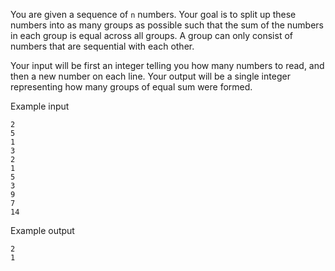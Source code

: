 You are given a sequence of `n` numbers. Your goal is to split up these numbers
into as many groups as possible such that the sum of the numbers in each group
is equal across all groups. A group can only consist of numbers that are
sequential with each other.

Your input will be first an integer telling you how many numbers to read, and
then a new number on each line. Your output will be a single integer
representing how many groups of equal sum were formed.

Example input

```
2
5
1
3
2
1
5
3
9
7
14
```

Example output

```
2
1
```

